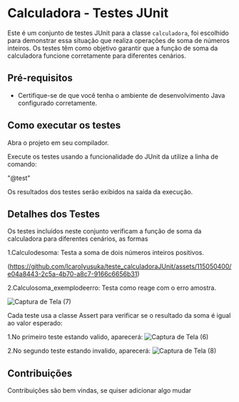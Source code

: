 # Calculadora - Testes JUnit

Este é um conjunto de testes JUnit para a classe `calculadora`, foi escolhido para demonstrar essa situação que realiza operações de soma de números inteiros. Os testes têm como objetivo garantir que a função de soma da calculadora funcione corretamente para diferentes cenários.

## Pré-requisitos

- Certifique-se de que você tenha o ambiente de desenvolvimento Java configurado corretamente.

## Como executar os testes


Abra o projeto em seu compilador.

Execute os testes usando a funcionalidade do JUnit da utilize a linha de comando:

"@test"
   
Os resultados dos testes serão exibidos na saída da execução.

## Detalhes dos Testes
Os testes incluídos neste conjunto verificam a função de soma da calculadora para diferentes cenários, as formas 

1.Calculodesoma: Testa a soma de dois números inteiros positivos.

(https://github.com/IcaroIyusuka/teste_calculadoraJUnit/assets/115050400/e04a8443-2c5a-4b70-a8c7-9166c6656b31)

2.Calculosoma_exemplodeerro: Testa como reage com o erro amostra.

![Captura de Tela (7)](https://github.com/IcaroIyusuka/teste_calculadoraJUnit/assets/115050400/9f65e2d6-fa0f-454f-9cc0-af73795b058e)


Cada teste usa a classe Assert para verificar se o resultado da soma é igual ao valor esperado:

1.No primeiro teste estando valido, aparecerá:
![Captura de Tela (6)](https://github.com/IcaroIyusuka/teste_calculadoraJUnit/assets/115050400/7048d33a-c83f-4342-8d53-64f8c87316c4)

2.No segundo teste estando invalido, aparecerá:
![Captura de Tela (8)](https://github.com/IcaroIyusuka/teste_calculadoraJUnit/assets/115050400/79a81ca4-2cb2-4f30-b4e7-f69fe7ce748b)


## Contribuições
Contribuições são bem vindas, se quiser adicionar algo mudar 
